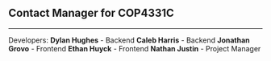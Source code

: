 ## Contact Manager for COP4331C

---

Developers:
**Dylan Hughes** - Backend
**Caleb Harris** - Backend
**Jonathan Grovo** - Frontend
**Ethan Huyck** - Frontend
**Nathan Justin** - Project Manager
